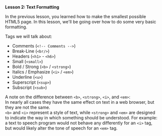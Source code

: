 **Lesson 2: Text Formatting**

In the previous lesson, you learned how to make the smallest possible HTML5 page. In this lesson,
we'll be going over how to do some very basic formatting.

Tags we will talk about:
* Comments (`<!-- Comments -->`)
* Break-Line (`<br/>`)
* Headers (`<h1>` - `<h6>`)
* Small (`<small>`)
* Bold / Strong (`<b>` / `<strong>`)
* Italics / Emphasize (`<i>` / `<em>`)
* Underline (`<u>`)
* Superscript (`<sup>`)
* Subscript (`<sub>`)

A note on the difference between `<b>`, `<strong>`, `<i>`, and `<em>`:  
In nearly all cases they have the same effect on text in a web browser, but they are not the same.  
`<b>` and `<i>` represent a style of text, while `<strong>` and `<em>` are designed to indicate the
way in which something should be understood. For example: a text to speech program would not behave any
differently for an `<i>` tag, but would likely alter the tone of speech for an `<em>` tag.